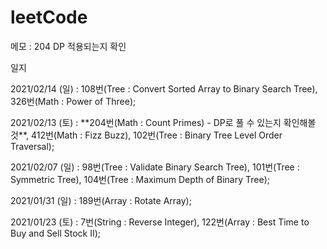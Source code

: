 # leetCode


메모 : 204 DP 적용되는지 확인


일지

2021/02/14 (일) : 108번(Tree : Convert Sorted Array to Binary Search Tree), 326번(Math : Power of Three);

2021/02/13 (토) : \*\*204번(Math : Count Primes) - DP로 풀 수 있는지 확인해볼 것\*\*, 412번(Math : Fizz Buzz),  102번(Tree : Binary Tree Level Order Traversal);

2021/02/07 (일) : 98번(Tree : Validate Binary Search Tree), 101번(Tree : Symmetric Tree), 104번(Tree : Maximum Depth of Binary Tree);

2021/01/31 (일) : 189번(Array : Rotate Array);

2021/01/23 (토) : 7번(String : Reverse Integer), 122번(Array : Best Time to Buy and Sell Stock II);
